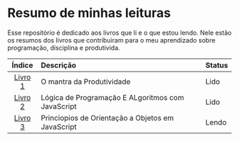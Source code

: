 # Resumo de minhas leituras

Esse repositório é dedicado aos livros que li e o que estou lendo. Nele estão os resumos dos livros que contribuiram para o meu aprendizado sobre programação, disciplina e produtivida.

|                             Índice                             | Descrição                                         | Status |
| :------------------------------------------------------------: | :------------------------------------------------ | ------ |
|             [Livro 1](/o-mantra-da-produtividade/)             | O mantra da Produtividade                         | Lido   |
| [Livro 2](/logica-de-programacao-e-algoritmos-com-javascript/) | Lógica de Programação E ALgoritmos com JavaScript | Lido   |
| [Livro 3](/principios-de-orientacao-a-objetos-em-javascript/)  | Princiopios de Orientação a Objetos em JavaScript | Lendo  |
